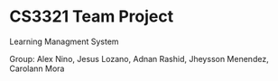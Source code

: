 # CS3321 Team Project

Learning Managment System

Group: Alex Nino, Jesus Lozano, Adnan Rashid, Jheysson Menendez, Carolann Mora

